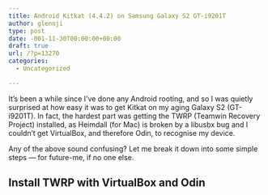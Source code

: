 ```yaml
---
title: Android Kitkat (4.4.2) on Samsung Galaxy S2 GT-i9201T
author: glennji
type: post
date: -001-11-30T00:00:00+00:00
draft: true
url: /?p=13270
categories:
  - Uncategorized

---
```

It&#8217;s been a while since I&#8217;ve done any Android rooting, and so I was quietly surprised at how easy it was to get Kitkat on my aging Galaxy S2 (GT-i9201T). In fact, the hardest part was getting the TWRP (Teamwin Recovery Project) installed, as Heimdall (for Mac) is broken by a libusbx bug and I couldn&#8217;t get VirtualBox, and therefore Odin, to recognise my device.
  
Any of the above sound confusing? Let me break it down into some simple steps &#8212; for future-me, if no one else.

## Install TWRP with VirtualBox and Odin

&nbsp;
  
&nbsp;
